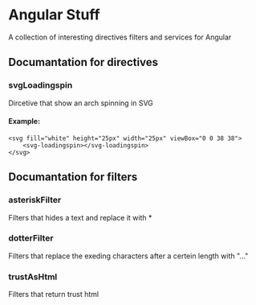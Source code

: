 # Angular Stuff
A collection of interesting directives filters and services for Angular



<!-- Start src/directives.js -->

## Documantation for directives
### svgLoadingspin
Dircetive that show an arch spinning in SVG

#### Example:
	<svg fill="white" height="25px" width="25px" viewBox="0 0 38 38">
		<svg-loadingspin></svg-loadingspin>
	</svg>

<!-- End src/directives.js -->




<!-- Start src/filters.js -->

## Documantation for filters
### asteriskFilter
Filters that hides a text and replace it with *

### dotterFilter
Filters that replace the exeding characters after a certein length with "..."

### trustAsHtml
Filters that return trust html

<!-- End src/filters.js -->

